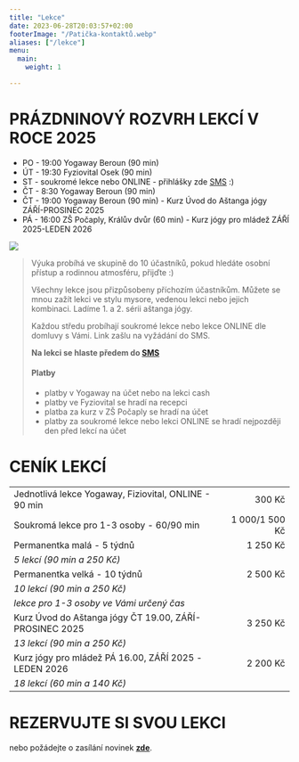 ```yaml
---
title: "Lekce"
date: 2023-06-28T20:03:57+02:00
footerImage: "/Patička-kontaktů.webp"
aliases: ["/lekce"]
menu:
  main:
    weight: 1

---
```


# PRÁZDNINOVÝ ROZVRH LEKCÍ V ROCE 2025

- PO - 19:00 Yogaway Beroun (90 min)
- ÚT - 19:30 Fyziovital Osek (90 min)
- ST - soukromé lekce nebo ONLINE - přihlášky zde [SMS](/kontakty) :)
- ČT - 8:30 Yogaway Beroun (90 min)
- ČT - 19:00 Yogaway Beroun (90 min) - Kurz Úvod do Aštanga jógy ZÁŘÍ-PROSINEC 2025
- PÁ - 16:00 ZŠ Počaply, Králův dvůr (60 min) - Kurz jógy pro mládež ZÁŘÍ 2025-LEDEN 2026

![](Ilustrace-rozvrhu.png)

>Výuka probíhá ve skupině do 10 účastníků, pokud hledáte osobní přístup a rodinnou atmosféru, přijďte :)
>
>Všechny lekce jsou přizpůsobeny příchozím účastníkům. Můžete se mnou zažít lekci ve stylu mysore, vedenou lekci nebo jejich kombinaci. Ladíme 1. a 2. sérii aštanga jógy.
>
>Každou středu probíhají soukromé lekce nebo lekce ONLINE dle domluvy s Vámi. Link zašlu na vyžádání do SMS.
>
>**Na lekci se hlaste předem do [SMS](/kontakty)**
>
>#### Platby
> - platby v Yogaway na účet nebo na lekci cash
> - platby ve Fyziovital se hradí na recepci
> - platba za kurz v ZŠ Počaply se hradí na účet
> - platby za soukromé lekce nebo lekci ONLINE se hradí nejpozději den před lekcí na účet

# CENÍK LEKCÍ

<!--
| Kurz pro (věčné) začátečníky ČTVRTEK od 19 hod: 01-03/2025 | 250 / 1000 Kč   |
| *Jednotlivá lekce 250 Kč / permanentka kal. měsíc 5 lekcí (90 min a 200 Kč)* |
-->
|                                                            |                 |
| ---------------------------------------------------------- | ---------------:|
| Jednotlivá lekce Yogaway, Fiziovital, ONLINE - 90 min      |   300 Kč        |
| Soukromá lekce pro 1-3 osoby - 60/90 min                   | 1 000/1 500 Kč  |
| Permanentka malá - 5 týdnů                                 | 1 250 Kč        |
| *5 lekcí (90 min a 250 Kč)*                                                  |
| Permanentka velká - 10 týdnů                               | 2 500 Kč        |
| *10 lekcí (90 min a 250 Kč)*                                                 |
| *lekce pro 1-3 osoby ve Vámi určený čas*                                     |
| Kurz Úvod do Aštanga jógy ČT 19.00, ZÁŘÍ-PROSINEC 2025     | 3 250 Kč        |
| *13 lekcí (90 min a 250 Kč)*                                                 |
| Kurz jógy pro mládež PÁ 16.00, ZÁŘÍ 2025 -LEDEN 2026       | 2 200 Kč        |
| *18 lekcí (60 min a 140 Kč)*                                                 |


# REZERVUJTE SI SVOU LEKCI

nebo požádejte o zasílání novinek [**zde**](/kontakty).

